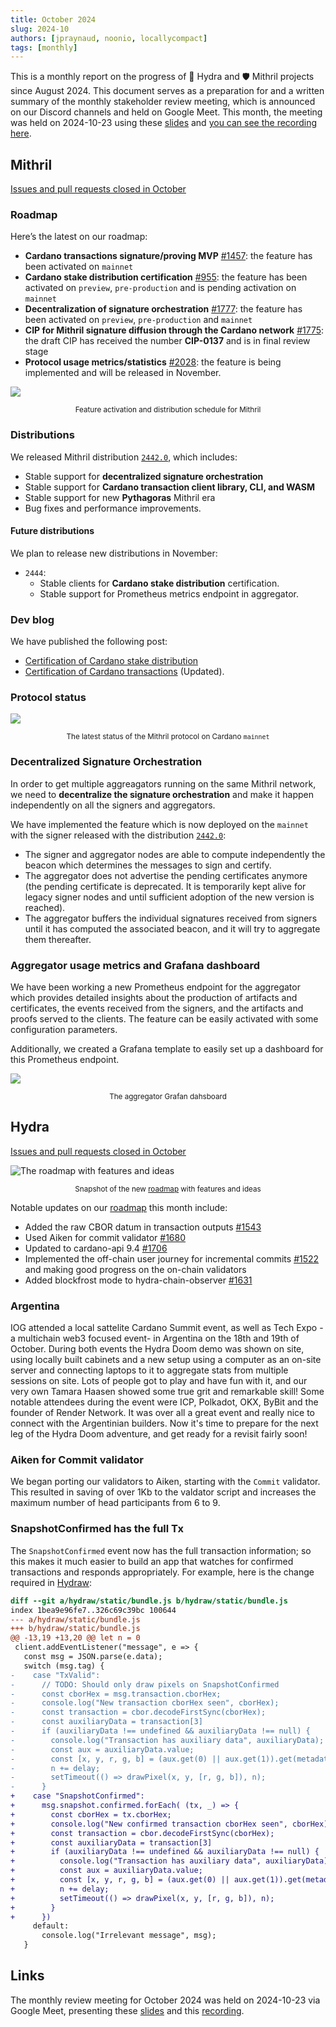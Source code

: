 ```yaml
---
title: October 2024
slug: 2024-10
authors: [jpraynaud, noonio, locallycompact]
tags: [monthly]
---
```


This is a monthly report on the progress of 🐲 Hydra and 🛡 Mithril projects since August 2024. This document serves as a preparation for and a written summary of the monthly stakeholder review meeting, which is announced on our Discord channels and held on Google Meet. This month, the meeting was held on 2024-10-23 using these [slides][slides] and [you can see the recording here][recording].

## Mithril

[Issues and pull requests closed in October](https://github.com/input-output-hk/mithril/issues?q=is%3Aclosed+sort%3Aupdated-desc+closed%3A2024-10-01..2024-10-31)

### Roadmap

Here’s the latest on our roadmap:

- **Cardano transactions signature/proving MVP** [#1457](https://github.com/input-output-hk/mithril/issues/1457): the feature has been activated on `mainnet`
- **Cardano stake distribution certification** [#955](https://github.com/input-output-hk/mithril/issues/955): the feature has been activated on `preview`, `pre-production` and is pending activation on `mainnet`
- **Decentralization of signature orchestration** [#1777](https://github.com/input-output-hk/mithril/issues/1777): the feature has been activated on `preview`, `pre-production` and `mainnet`
- **CIP for Mithril signature diffusion through the Cardano network** [#1775](https://github.com/input-output-hk/mithril/issues/1775): the draft CIP has received the number **CIP-0137** and is in final review stage
- **Protocol usage metrics/statistics** [#2028](https://github.com/input-output-hk/mithril/issues/2028): the feature is being implemented and will be released in November.

![](img/2024-10-mithril-features-distributions.png)
<small><center>Feature activation and distribution schedule for Mithril</center></small>

### Distributions

We released Mithril distribution [`2442.0`](https://github.com/input-output-hk/mithril/releases/tag/2442.0), which includes:

- Stable support for **decentralized signature orchestration**
- Stable support for **Cardano transaction client library, CLI, and WASM**
- Stable support for new **Pythagoras** Mithril era
- Bug fixes and performance improvements.

#### Future distributions

We plan to release new distributions in November:

- `2444`:
  - Stable clients for **Cardano stake distribution** certification.
  - Stable support for Prometheus metrics endpoint in aggregator.

### Dev blog

We have published the following post:

- [Certification of Cardano stake distribution](https://mithril.network/doc/dev-blog/2024/10/15/cardano-stake-distribution-certification)
- [Certification of Cardano transactions](https://mithril.network/doc/dev-blog/2024/07/30/cardano-transaction-certification) (Updated).

### Protocol status

![](img/2024-10-mithril-protocol-status.png)
<small><center>The latest status of the Mithril protocol on Cardano `mainnet`</center></small>

### Decentralized Signature Orchestration

In order to get multiple aggreagators running on the same Mithril network, we need to **decentralize the signature orchestration** and make it happen independently on all the signers and aggregators.

We have implemented the feature which is now deployed on the `mainnet` with the signer released with the distribution [`2442.0`](https://github.com/input-output-hk/mithril/releases/tag/2442.0):

- The signer and aggregator nodes are able to compute independently the beacon which determines the messages to sign and certify.
- The aggregator does not advertise the pending certificates anymore (the pending certificate is deprecated. It is temporarily kept alive for legacy signer nodes and until sufficient adoption of the new version is reached).
- The aggregator buffers the individual signatures received from signers until it has computed the associated beacon, and it will try to aggregate them thereafter.

### Aggregator usage metrics and Grafana dashboard

We have been working a new Prometheus endpoint for the aggregator which provides detailed insights about the production of artifacts and certificates, the events received from the signers, and the artifacts and proofs served to the clients. The feature can be easily activated with some configuration parameters.

Additionally, we created a Grafana template to easily set up a dashboard for this Prometheus endpoint.

![](img/2024-10-mithril-prometheus-metrics.png)
<small><center>The aggregator Grafan dahsboard</center></small>

## Hydra

[Issues and pull requests closed in October](https://github.com/cardano-scaling/hydra/issues?q=is%3Aclosed+sort%3Aupdated-desc+closed%3A2024-10-01..2024-10-31)

![The roadmap with features and ideas](./img/2024-10-hydra-roadmap.png)
<small><center>Snapshot of the new [roadmap](https://github.com/orgs/cardano-scaling/projects/7/views/1) with features and ideas</center></small>

Notable updates on our [roadmap](https://github.com/orgs/cardano-scaling/projects/7/views/1) this month include:

- Added the raw CBOR datum in transaction outputs [#1543](https://github.com/cardano-scaling/hydra/issues/1543)
- Used Aiken for commit validator [#1680](https://github.com/cardano-scaling/hydra/pull/1680)
- Updated to cardano-api 9.4 [#1706](https://github.com/cardano-scaling/hydra/pull/1706)
- Implemented the off-chain user journey for incremental commits [#1522](https://github.com/cardano-scaling/hydra/issues/1522) and making good progress on the on-chain validators
- Added blockfrost mode to hydra-chain-observer [#1631](https://github.com/cardano-scaling/hydra/pull/1631)

### Argentina

IOG attended a local sattelite Cardano Summit event, as well as Tech Expo -a multichain web3 focused event- in Argentina on the 18th and 19th of October. During both events the Hydra Doom demo was shown on site, using locally built cabinets and a new setup using a computer as an on-site server and connecting laptops to it to aggregate stats from multiple sessions on site. Lots of people got to play and have fun with it, and our very own Tamara Haasen showed some true grit and remarkable skill! Some notable attendees during the event were ICP, Polkadot, OKX, ByBit and the founder of Render Network. It was over all a great event and really nice to connect with the Argentinian builders. Now it's time to prepare for the next leg of the Hydra Doom adventure, and get ready for a revisit fairly soon!

### Aiken for Commit validator

We began porting our validators to Aiken, starting with the `Commit` validator. This resulted in saving of over 1Kb to the valdator script and increases the maximum number of head participants from 6 to 9.

### SnapshotConfirmed has the full Tx

The `SnapshotConfirmed` event now has the full transaction information; so
this makes it much easier to build an app that watches for confirmed
transactions and responds appropriately. For example, here is the change
required in [Hydraw](http://hydraw.hydra.family/):

```diff
diff --git a/hydraw/static/bundle.js b/hydraw/static/bundle.js
index 1bea9e96fe7..326c69c39bc 100644
--- a/hydraw/static/bundle.js
+++ b/hydraw/static/bundle.js
@@ -13,19 +13,20 @@ let n = 0
 client.addEventListener("message", e => {
   const msg = JSON.parse(e.data);
   switch (msg.tag) {
-    case "TxValid":
-      // TODO: Should only draw pixels on SnapshotConfirmed
-      const cborHex = msg.transaction.cborHex;
-      console.log("New transaction cborHex seen", cborHex);
-      const transaction = cbor.decodeFirstSync(cborHex);
-      const auxiliaryData = transaction[3]
-      if (auxiliaryData !== undefined && auxiliaryData !== null) {
-        console.log("Transaction has auxiliary data", auxiliaryData);
-        const aux = auxiliaryData.value;
-        const [x, y, r, g, b] = (aux.get(0) || aux.get(1)).get(metadataLabel);
-        n += delay;
-        setTimeout(() => drawPixel(x, y, [r, g, b]), n);
-      }
+    case "SnapshotConfirmed":
+      msg.snapshot.confirmed.forEach( (tx, _) => {
+        const cborHex = tx.cborHex;
+        console.log("New confirmed transaction cborHex seen", cborHex);
+        const transaction = cbor.decodeFirstSync(cborHex);
+        const auxiliaryData = transaction[3]
+        if (auxiliaryData !== undefined && auxiliaryData !== null) {
+          console.log("Transaction has auxiliary data", auxiliaryData);
+          const aux = auxiliaryData.value;
+          const [x, y, r, g, b] = (aux.get(0) || aux.get(1)).get(metadataLabel);
+          n += delay;
+          setTimeout(() => drawPixel(x, y, [r, g, b]), n);
+        }
+      })
     default:
       console.log("Irrelevant message", msg);
   }
```

## Links

The monthly review meeting for October 2024 was held on 2024-10-23 via Google Meet,
presenting these [slides][slides] and this [recording][recording].

[slides]: https://docs.google.com/presentation/d/1Ac11zpeJRpDPTMALakMc5wrpPGJHVSboGK04KvZtmuk/edit#slide=id.g1f87a7454a5_0_1392
[recording]: https://drive.google.com/file/d/1ZM2Pcxw3U1OwHHLCC7b9EK3h-YqfG3zI/view
